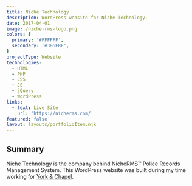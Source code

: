 ```yaml
---
title: Niche Technology
description: WordPress website for Niche Technology.
date: 2017-04-01
image: /niche-rms-logo.png
colors: {
  primary: '#FFFFFF',
  secondary: '#3B6E8F',
}
projectType: Website
technologies:
  - HTML
  - PHP
  - CSS
  - JS
  - jQuery
  - WordPress
links:
  - text: Live Site
    url: 'https://nicherms.com/'
featured: false
layout: layouts/portfolioItem.njk
---
```


## Summary
Niche Technology is the company behind NicheRMS™ Police Records Management System. This WordPress website was built during my time working for [York & Chapel](https://yorkandchapel.com/).
